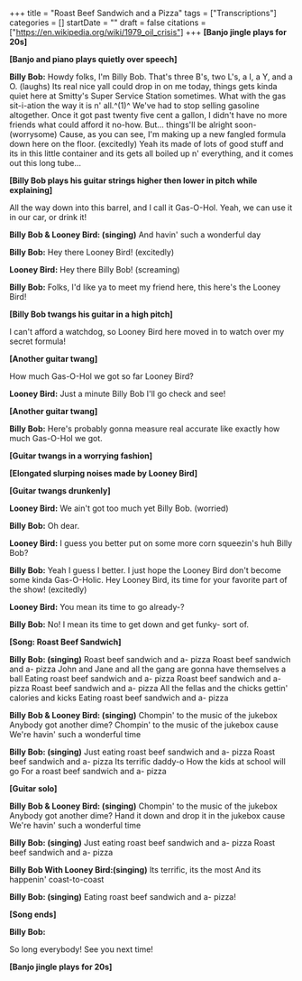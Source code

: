 +++
title = "Roast Beef Sandwich and a Pizza"
tags = ["Transcriptions"]
categories = []
startDate = ""
draft = false
citations = ["https://en.wikipedia.org/wiki/1979_oil_crisis"]
+++
**[Banjo jingle plays for 20s]**

**[Banjo and piano plays quietly over speech]**

**Billy Bob:**
Howdy folks, I'm Billy Bob. That's three B's, two L's, a I, a Y, and a O. (laughs)
Its real nice yall could drop in on me today, things gets kinda quiet here at Smitty's Super Service Station sometimes. What with the gas sit-i-ation the way it is n' all.^(1)^ We've had to stop selling gasoline altogether.
Once it got past twenty five cent a gallon, I didn't have no more friends what could afford it no-how. But... things'll be alright soon- (worrysome)
Cause, as you can see, I'm making up a new fangled formula down here on the floor. (excitedly)
Yeah its made of lots of good stuff and its in this little container and its gets all boiled up n' everything, and it comes out this long tube...

**[Billy Bob plays his guitar strings higher then lower in pitch while explaining]**

All the way down into this barrel, and I call it Gas-O-Hol. Yeah, we can use it in our car, or drink it!

**Billy Bob & Looney Bird: (singing)**
And havin' such a wonderful day

**Billy Bob:**
Hey there Looney Bird! (excitedly)

**Looney Bird:**
Hey there Billy Bob! (screaming)

**Billy Bob:**
Folks, I'd like ya to meet my friend here, this here's the Looney Bird!

**[Billy Bob twangs his guitar in a high pitch]**

I can't afford a watchdog, so Looney Bird here moved in to watch over my secret formula!

**[Another guitar twang]**

How much Gas-O-Hol we got so far Looney Bird?

**Looney Bird:**
Just a minute Billy Bob I'll go check and see!

**[Another guitar twang]**

**Billy Bob:**
Here's probably gonna measure real accurate like exactly how much Gas-O-Hol we got.

**[Guitar twangs in a worrying fashion]**

**[Elongated slurping noises made by Looney Bird]**

**[Guitar twangs drunkenly]**

**Looney Bird:**
We ain't got too much yet Billy Bob. (worried)

**Billy Bob:**
Oh dear.

**Looney Bird:**
I guess you better put on some more corn squeezin's huh Billy Bob?

**Billy Bob:**
Yeah I guess I better. I just hope the Looney Bird don't become some kinda Gas-O-Holic.
Hey Looney Bird, its time for your favorite part of the show! (excitedly)

**Looney Bird:**
You mean its time to go already-?

**Billy Bob:**
No! I mean its time to get down and get funky- sort of.

**[Song: Roast Beef Sandwich]**

**Billy Bob: (singing)**
Roast beef sandwich and a- pizza
Roast beef sandwich and a- pizza
John and Jane and all the gang are gonna have themselves a ball
Eating roast beef sandwich and a- pizza
Roast beef sandwich and a- pizza
Roast beef sandwich and a- pizza
All the fellas and the chicks gettin' calories and kicks
Eating roast beef sandwich and a- pizza

**Billy Bob & Looney Bird: (singing)**
Chompin' to the music of the jukebox
Anybody got another dime?
Chompin' to the music of the jukebox cause
We're havin' such a wonderful time

**Billy Bob: (singing)**
Just eating roast beef sandwich and a- pizza
Roast beef sandwich and a- pizza
Its terrific daddy-o
How the kids at school will go
For a roast beef sandwich and a- pizza

**[Guitar solo]**

**Billy Bob & Looney Bird: (singing)**
Chompin' to the music of the jukebox
Anybody got another dime?
Hand it down and drop it in the jukebox cause
We're havin' such a wonderful time

**Billy Bob: (singing)**
Just eating roast beef sandwich and a- pizza
Roast beef sandwich and a- pizza

**Billy Bob With Looney Bird:(singing)**
Its terrific, its the most
And its happenin' coast-to-coast

**Billy Bob: (singing)**
Eating roast beef sandwich and a- pizza!

**[Song ends]**

**Billy Bob:**

So long everybody! See you next time!

**[Banjo jingle plays for 20s]**
